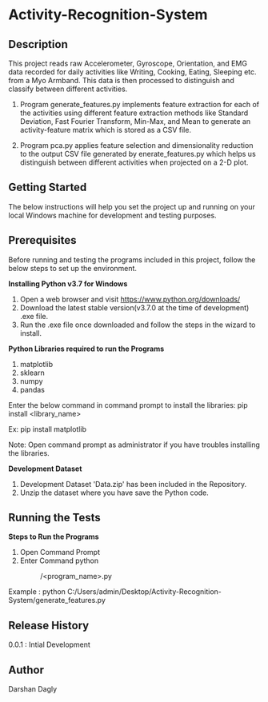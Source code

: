 # Activity-Recognition-System

Description
-----------

This project reads raw Accelerometer, Gyroscope, Orientation, and EMG data recorded for daily activities like Writing, Cooking, Eating, Sleeping etc. from a Myo Armband. 
This data is then processed to distinguish and classify between different activities.


1. Program generate_features.py implements feature extraction for each of the activities using different feature extraction methods like Standard Deviation, Fast Fourier Transform, Min-Max, and Mean to generate an activity-feature matrix which is stored as a CSV file.
 
2. Program pca.py applies feature selection and dimensionality reduction to the output CSV file generated by enerate_features.py which helps us distinguish between different activities when projected on a 2-D plot.


Getting Started
---------------
The below instructions will help you set the project up and running on your local Windows machine for development and testing purposes.

Prerequisites
-------------
Before running and testing the programs included in this project, follow the below steps to set up the environment.

**Installing Python v3.7 for Windows**
1. Open a web browser and visit https://www.python.org/downloads/
2. Download the latest stable version(v3.7.0 at the time of development) .exe file.
3. Run the .exe file once downloaded and follow the steps in the wizard to install.

**Python Libraries required to run the Programs**
1. matplotlib
2. sklearn
3. numpy
4. pandas

Enter the below command in command prompt to install the libraries:
pip install <library_name>

Ex: pip install matplotlib

Note: Open command prompt as administrator if you have troubles installing the libraries.

**Development Dataset**

1. Development Dataset 'Data.zip' has been included in the Repository.
2. Unzip the dataset where you have save the Python code.


Running the Tests
-----------------

**Steps to Run the Programs**
1. Open Command Prompt
2. Enter Command python <dir>/<program_name>.py 

Example : python C:/Users/admin/Desktop/Activity-Recognition-System/generate_features.py


Release History
---------------
0.0.1 : Intial Development


Author
------
Darshan Dagly
